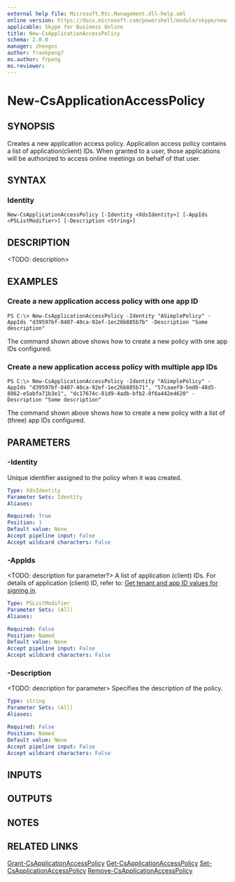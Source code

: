 ```yaml
---
external help file: Microsoft.Rtc.Management.dll-help.xml
online version: https://docs.microsoft.com/powershell/module/skype/new-csapplicationaccesspolicy
applicable: Skype for Business Online
title: New-CsApplicationAccessPolicy
schema: 2.0.0
manager: zhengni
author: frankpeng7
ms.author: frpeng
ms.reviewer:
---
```


# New-CsApplicationAccessPolicy

## SYNOPSIS

Creates a new application access policy. Application access policy contains a list of application(client) IDs. When granted to a user, those applications will be authorized to access online meetings on behalf of that user.

## SYNTAX

### Identity

```
New-CsApplicationAccessPolicy [-Identity <XdsIdentity>] [-AppIds <PSListModifier>] [-Description <String>]
```

## DESCRIPTION

<TODO: description>

## EXAMPLES

### Create a new application access policy with one app ID

```
PS C:\> New-CsApplicationAccessPolicy -Identity "ASimplePolicy" -AppIds "d39597bf-8407-40ca-92ef-1ec26b885b7b" -Description "Some description"
```

The command shown above shows how to create a new policy with one app IDs configured.

### Create a new application access policy with multiple app IDs

```
PS C:\> New-CsApplicationAccessPolicy -Identity "ASimplePolicy" -AppIds "d39597bf-8407-40ca-92ef-1ec26b885b71", "57caaef9-5ed0-48d5-8862-e5abfa71b3e1", "dc17674c-81d9-4adb-bfb2-8f6a442e4620" -Description "Some description"
```

The command shown above shows how to create a new policy with a list of (three) app IDs configured.


## PARAMETERS

### -Identity

Unique identifier assigned to the policy when it was created.

```yaml
Type: XdsIdentity
Parameter Sets: Identity
Aliases: 

Required: True
Position: 1
Default value: None
Accept pipeline input: False
Accept wildcard characters: False
```

### -AppIds

<TODO: description for parameter?> A list of application (client) IDs. For details of application (client) ID, refer to: [Get tenant and app ID values for signing in](https://docs.microsoft.com/en-us/azure/active-directory/develop/howto-create-service-principal-portal#get-tenant-and-app-id-values-for-signing-in).

```yaml
Type: PSListModifier
Parameter Sets: (All)
Aliases:

Required: False
Position: Named
Default value: None
Accept pipeline input: False
Accept wildcard characters: False
```

### -Description

<TODO: description for parameter> Specifies the description of the policy.

```yaml
Type: string
Parameter Sets: (All)
Aliases: 

Required: False
Position: Named
Default value: None
Accept pipeline input: False
Accept wildcard characters: False
```

## INPUTS

## OUTPUTS

## NOTES

## RELATED LINKS

[Grant-CsApplicationAccessPolicy](Grant-CsApplicationAccessPolicy.md)
[Get-CsApplicationAccessPolicy](Get-CsApplicationAccessPolicy.md)
[Set-CsApplicationAccessPolicy](Set-CsApplicationAccessPolicy.md)
[Remove-CsApplicationAccessPolicy](Remove-CsApplicationAccessPolicy.md)

